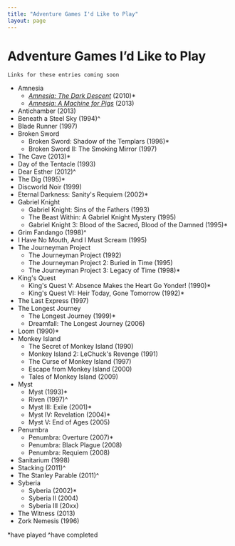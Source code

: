 ```yaml
---
title: "Adventure Games I'd Like to Play"
layout: page
---
```


# Adventure Games I’d Like to Play

`Links for these entries coming soon`

- Amnesia
	- <cite>[Amnesia: The Dark Descent](https://en.wikipedia.org/wiki/Amnesia:_The_Dark_Descent)</cite> (2010)\*
	- <cite>[Amnesia: A Machine for Pigs](https://en.wikipedia.org/wiki/Amnesia:_A_Machine_for_Pigs)</cite> (2013)
- Antichamber (2013)
- Beneath a Steel Sky (1994)^
- Blade Runner (1997)
- Broken Sword
	- Broken Sword: Shadow of the Templars (1996)\*
	- Broken Sword II: The Smoking Mirror (1997)
- The Cave (2013)\*
- Day of the Tentacle (1993)
- Dear Esther (2012)^
- The Dig (1995)\*
- Discworld Noir (1999)
- Eternal Darkness: Sanity's Requiem (2002)\*
- Gabriel Knight
	- Gabriel Knight: Sins of the Fathers (1993)
	- The Beast Within: A Gabriel Knight Mystery (1995)
	- Gabriel Knight 3: Blood of the Sacred, Blood of the Damned (1995)\*
- Grim Fandango (1998)^
- I Have No Mouth, And I Must Scream (1995)
- The Journeyman Project
	- The Journeyman Project (1992)
	- The Journeyman Project 2: Buried in Time (1995)
	- The Journeyman Project 3: Legacy of Time (1998)\*
- King's Quest
	- King's Quest V: Absence Makes the Heart Go Yonder! (1990)\*
	- King's Quest VI: Heir Today, Gone Tomorrow (1992)\*
- The Last Express (1997)
- The Longest Journey
	- The Longest Journey (1999)\*
	- Dreamfall: The Longest Journey (2006)
- Loom (1990)\*
- Monkey Island
	- The Secret of Monkey Island (1990)
	- Monkey Island 2: LeChuck's Revenge (1991)
	- The Curse of Monkey Island (1997)
	- Escape from Monkey Island (2000)
	- Tales of Monkey Island (2009)
- Myst
	- Myst (1993)\*
	- Riven (1997)^
	- Myst III: Exile (2001)\*
	- Myst IV: Revelation (2004)\*
	- Myst V: End of Ages (2005)
- Penumbra
	- Penumbra: Overture (2007)\*
	- Penumbra: Black Plague (2008)
	- Penumbra: Requiem (2008)
- Sanitarium (1998)
- Stacking (2011)^
- The Stanley Parable (2011)^
- Syberia
	- Syberia (2002)\*
	- Syberia II (2004)
	- Syberia III (20xx)
- The Witness (2013)
- Zork Nemesis (1996)

\*have played
^have completed

